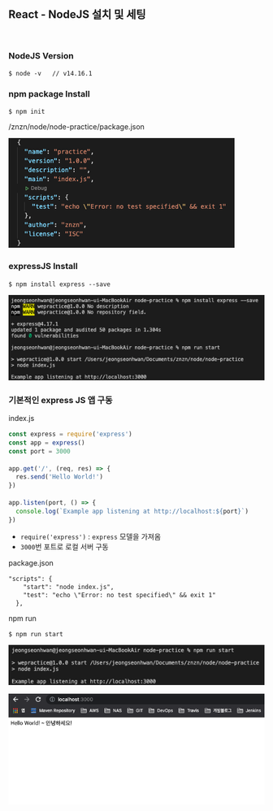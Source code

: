 ## React - NodeJS 설치 및 세팅

<br>

### NodeJS Version <br>
```
$ node -v   // v14.16.1
```

### npm package Install
```
$ npm init
```

/znzn/node/node-practice/package.json

![](img/2021-07-02_react01.png)

### expressJS Install
```
$ npm install express --save
```

![](img/2021-07-02_react02.png)


### 기본적인 express JS 앱 구동
index.js
```js
const express = require('express')
const app = express()
const port = 3000

app.get('/', (req, res) => {
  res.send('Hello World!')
})

app.listen(port, () => {
  console.log(`Example app listening at http://localhost:${port}`)
})
```
* `require('express')` : `express` 모델을 가져옴
* `3000`번 포트로 로컬 서버 구동

package.json
```
"scripts": {
    "start": "node index.js",
    "test": "echo \"Error: no test specified\" && exit 1"
  },
```

npm run
```
$ npm run start
```
![](img/2021-07-02_react03.png)

![](img/2021-07-02_react04.png)
